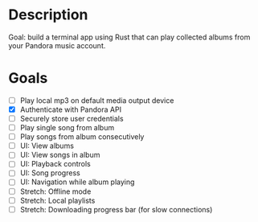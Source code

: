 # Description
Goal: build a terminal app using Rust that can play collected albums from your Pandora music account.

# Goals
 - [ ] Play local mp3 on default media output device
 - [x] Authenticate with Pandora API
 - [ ] Securely store user credentials
 - [ ] Play single song from album
 - [ ] Play songs from album consecutively
 - [ ] UI: View albums
 - [ ] UI: View songs in album
 - [ ] UI: Playback controls 
 - [ ] UI: Song progress
 - [ ] UI: Navigation while album playing
 - [ ] Stretch: Offline mode
 - [ ] Stretch: Local playlists
 - [ ] Stretch: Downloading progress bar (for slow connections)